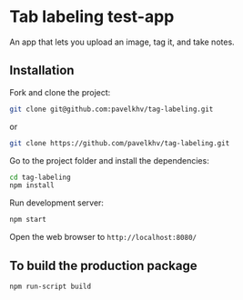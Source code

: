 # Tab labeling test-app

An app that lets you upload an image, tag it, and take notes.

## Installation
Fork and clone the project:
```sh
git clone git@github.com:pavelkhv/tag-labeling.git
```
or
```sh
git clone https://github.com/pavelkhv/tag-labeling.git
```

Go to the project folder and install the dependencies:

```sh
cd tag-labeling
npm install
```

Run development server:
```sh
npm start
```
Open the web browser to `http://localhost:8080/`

## To build the production package
```sh
npm run-script build 
```

